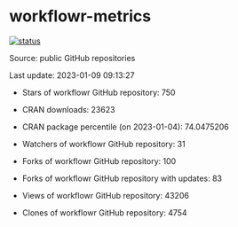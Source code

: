 
<!-- README.md is generated from README.Rmd. Please edit that file -->

# workflowr-metrics

[![status](https://github.com/workflowr/workflowr-metrics/workflows/metrics/badge.svg)](https://github.com/workflowr/workflowr-metrics/actions/workflows/metrics.yaml)

Source: public GitHub repositories

Last update: 2023-01-09 09:13:27

<!--





* Weekly active projects (unique users):  ()

* Monthly active projects (unique users):  ()

* Number of workflowr projects on GitHub: 


-->

  - Stars of workflowr GitHub repository: 750

  - CRAN downloads: 23623

  - CRAN package percentile (on 2023-01-04): 74.0475206

  - Watchers of workflowr GitHub repository: 31

  - Forks of workflowr GitHub repository: 100

  - Forks of workflowr GitHub repository with updates: 83

  - Views of workflowr GitHub repository: 43206

  - Clones of workflowr GitHub repository: 4754
